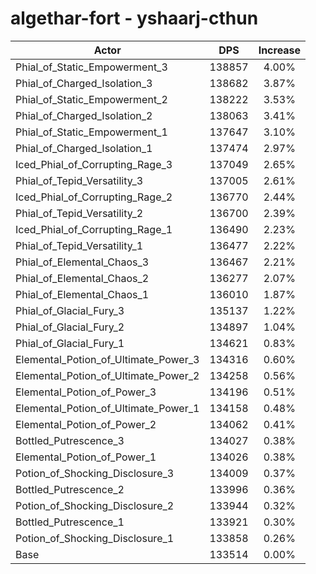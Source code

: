 # algethar-fort - yshaarj-cthun
| Actor | DPS | Increase |
|---|:---:|:---:|
|Phial_of_Static_Empowerment_3|138857|4.00%|
|Phial_of_Charged_Isolation_3|138682|3.87%|
|Phial_of_Static_Empowerment_2|138222|3.53%|
|Phial_of_Charged_Isolation_2|138063|3.41%|
|Phial_of_Static_Empowerment_1|137647|3.10%|
|Phial_of_Charged_Isolation_1|137474|2.97%|
|Iced_Phial_of_Corrupting_Rage_3|137049|2.65%|
|Phial_of_Tepid_Versatility_3|137005|2.61%|
|Iced_Phial_of_Corrupting_Rage_2|136770|2.44%|
|Phial_of_Tepid_Versatility_2|136700|2.39%|
|Iced_Phial_of_Corrupting_Rage_1|136490|2.23%|
|Phial_of_Tepid_Versatility_1|136477|2.22%|
|Phial_of_Elemental_Chaos_3|136467|2.21%|
|Phial_of_Elemental_Chaos_2|136277|2.07%|
|Phial_of_Elemental_Chaos_1|136010|1.87%|
|Phial_of_Glacial_Fury_3|135137|1.22%|
|Phial_of_Glacial_Fury_2|134897|1.04%|
|Phial_of_Glacial_Fury_1|134621|0.83%|
|Elemental_Potion_of_Ultimate_Power_3|134316|0.60%|
|Elemental_Potion_of_Ultimate_Power_2|134258|0.56%|
|Elemental_Potion_of_Power_3|134196|0.51%|
|Elemental_Potion_of_Ultimate_Power_1|134158|0.48%|
|Elemental_Potion_of_Power_2|134062|0.41%|
|Bottled_Putrescence_3|134027|0.38%|
|Elemental_Potion_of_Power_1|134026|0.38%|
|Potion_of_Shocking_Disclosure_3|134009|0.37%|
|Bottled_Putrescence_2|133996|0.36%|
|Potion_of_Shocking_Disclosure_2|133944|0.32%|
|Bottled_Putrescence_1|133921|0.30%|
|Potion_of_Shocking_Disclosure_1|133858|0.26%|
|Base|133514|0.00%|
